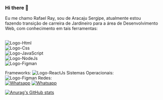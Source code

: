 ### Hi there 👋

Eu me chamo Rafael Ray, sou de Aracaju Sergipe, atualmente estou fazendo transição de carreira de Jardineiro para a área de Desenvolvimento Web, com conhecimento em tais ferramentas:
<br>
<br>
<p>
<img src="https://img.shields.io/badge/HTML5-E34F26?style=for-the-badge&logo=html5&logoColor=white" alt="Logo-Html" />
<br>
<img src="https://img.shields.io/badge/CSS3-1572B6?style=for-the-badge&logo=css3&logoColor=white" alt="Logo-Css" />
<br>
<img src="https://img.shields.io/badge/JavaScript-F7DF1E?style=for-the-badge&logo=javascript&logoColor=black" alt="Logo-JavaScript" />  
<br>
<img src="https://img.shields.io/badge/Node.js-43853D?style=for-the-badge&logo=node.js&logoColor=white" alt="Logo-NodeJs" />  
<br>
<img src="https://img.shields.io/badge/Figma-F24E1E?style=for-the-badge&logo=figma&logoColor=white" alt="Logo-Figman" />  
</p>
Frameworks:
<img src="https://img.shields.io/badge/React-20232A?style=for-the-badge&logo=react&logoColor=61DAFB" alt="Logo-ReactJs" /> 
Sistemas Operacionais:
<br>
<img src="https://img.shields.io/badge/Windows-0078D6?style=for-the-badge&logo=windows&logoColor=white" alt="Logo-Figman"  alt="Logo-Figman" />
Redes:
<br>
<a href="https://wa.me/5579996851292" target="_blank" alt="Fale comigo"><img src="https://img.shields.io/badge/WhatsApp-25D366?style=for-the-badge&logo=whatsapp&logoColor=white"  alt="Whatsapp" /></a>
<a href="rafaelraysantossouza1@gmail.com" target="_blank" alt="Fale comigo"><img src="https://img.shields.io/badge/LinkedIn-0077B5?style=for-the-badge&logo=linkedin&logoColor=white"  alt="Whatsapp" /></a>

[![Anurag's GitHub stats](https://github-readme-stats.vercel.app/api?username=RafaelRay0)](https://github.com/anuraghazra/github-readme-stats)


